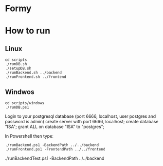 # Formy

# How to run

## Linux

	cd scripts
	./runDB.sh 
	./setupDB.sh
	./runBackend.sh ../backend
	./runFrontend.sh ../frontend

## Windwos


	cd scripts/windows
	./runDB.ps1

Login to your postgresql database (port 6666, localhost, user postgres and password is admin)
	create server with port 6666, localhost;
	create database "ISA"; 
	grant ALL on database "ISA" to "postgres";

In Powershell then type:

	./runBackend.ps1 -BackendPath ../../backend
	./runFrontend.ps1 -FrontendPath ../../frontend
./runBackendTest.ps1 -BackendPath ../../backend
